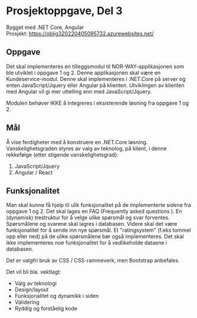 # Prosjektoppgave, Del 3

Bygget med .NET Core, Angular<br>
Prosjekt: https://oblig320220405095732.azurewebsites.net/

## Oppgave
Det skal implementeres en tilleggsmodul til NOR-WAY-applikasjonen som ble utviklet i oppgave 1 og 2. 
Denne applikasjonen skal være en Kundeservice-modul. Denne skal implementeres i .NET.Core på server og enten JavaScript/Jquery eller Angular på klienten. 
Utviklingen av klienten med Angular vil gi mer uttelling enn med JavaScript/Jquery. 

Modulen behøver IKKE å integreres i eksisterende løsning fra oppgave 1 og 2.

## Mål
Å vise ferdigheter med å konstruere en .NET.Core løsning. <br>
Vanskelighetsgraden styres av valg av teknolog, på klient, i denne rekkefølge (etter stigende vanskelighetsgrad):
1. JavaScript/Jquery
2. Angular / React

## Funksjonalitet
Man skal kunne få hjelp til ulik funksjonalitet på de implementerte sidene fra oppgave 1 og 2. 
Det skal lages en FAQ (Frequently asked questions ). En (dynamisk) trestruktur for å velge ulike spørsmål og svar forventes. 
Spørsmålene og svarene skal lagres i databasen. Videre skal det være funksjonalitet for å sende inn nye spørsmål. 
Et "ratingsystem" (f.eks tommel opp eller ned) på de ulike spørsmålene bør også implementeres. 
Det skal ikke implementeres noe funksjonalitet for å vedlikeholde dataene i databasen.

Det er valgfri bruk av CSS / CSS-rammeverk,  men Bootstrap anbefales.

Det vil bli bla. vektlagt:
* Valg av teknologi
* Design/layout
* Funksjonalitet og dynamikk i siden
* Validering
* Ryddig og forståelig kode
